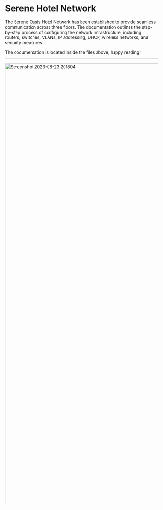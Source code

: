 # Serene Hotel Network
The Serene Oasis Hotel Network has been established to provide seamless communication across three floors. 
The documentation outlines the step-by-step process of configuring the network infrastructure, including routers, switches, VLANs, IP addressing, DHCP, wireless networks, and security measures.

The documentation is located inside the files above, happy reading!

--------------------------------------------------------------------------------------------------------------------------------------------------------------------------------
<img width="1452" alt="Screenshot 2023-08-23 201804" src="https://i.ibb.co/drZyd0f/overviewhotel.png">
